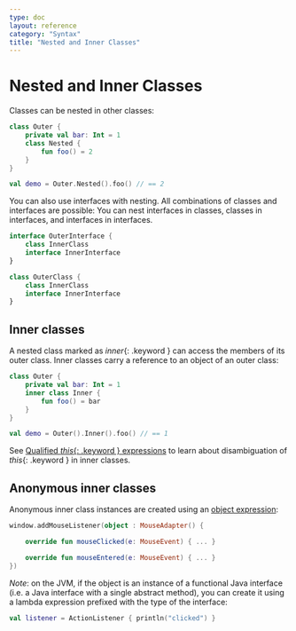 ```yaml
---
type: doc
layout: reference
category: "Syntax"
title: "Nested and Inner Classes"
---
```


# Nested and Inner Classes

Classes can be nested in other classes:

<div class="sample" markdown="1" theme="idea" data-highlight-only>

```kotlin
class Outer {
    private val bar: Int = 1
    class Nested {
        fun foo() = 2
    }
}

val demo = Outer.Nested().foo() // == 2
```

</div>

You can also use interfaces with nesting. All combinations of classes and interfaces are possible: You can nest interfaces in classes, classes in interfaces, and interfaces in interfaces.

<div class="sample" markdown="1" theme="idea" data-highlight-only>

```kotlin
interface OuterInterface {
    class InnerClass
    interface InnerInterface
}

class OuterClass {
    class InnerClass
    interface InnerInterface
}
```

</div>

## Inner classes

A nested class marked as *inner*{: .keyword } can access the members of its outer class. Inner classes carry a reference to an object of an outer class:

<div class="sample" markdown="1" theme="idea" data-highlight-only>

```kotlin
class Outer {
    private val bar: Int = 1
    inner class Inner {
        fun foo() = bar
    }
}

val demo = Outer().Inner().foo() // == 1
```

</div>

See [Qualified *this*{: .keyword } expressions](this-expressions.html) to learn about disambiguation of *this*{: .keyword } in inner classes.

## Anonymous inner classes

Anonymous inner class instances are created using an [object expression](object-declarations.html#object-expressions):

<div class="sample" markdown="1" theme="idea" data-highlight-only>

```kotlin
window.addMouseListener(object : MouseAdapter() {

    override fun mouseClicked(e: MouseEvent) { ... }

    override fun mouseEntered(e: MouseEvent) { ... }
})
```

</div>

_Note_: on the JVM, if the object is an instance of a functional Java interface (i.e. a Java interface with a single abstract method),
you can create it using a lambda expression prefixed with the type of the interface:

<div class="sample" markdown="1" theme="idea" data-highlight-only>

```kotlin
val listener = ActionListener { println("clicked") }
```

</div>
